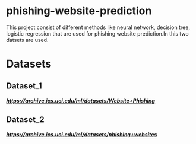 # phishing-website-prediction
This project consist of different methods like neural network, decision tree, logistic regression that are used for phishing website prediction.In this two datsets are used. 
# Datasets
## Dataset_1
##### https://archive.ics.uci.edu/ml/datasets/Website+Phishing

## Dataset_2
##### https://archive.ics.uci.edu/ml/datasets/phishing+websites
